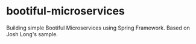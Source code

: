 # bootiful-microservices
Building simple Bootiful Microservices using Spring Framework. Based on Josh Long's sample.
